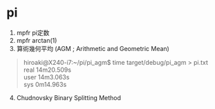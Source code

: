 # pi

1. mpfr pi定数
2. mpfr arctan(1)
3. 算術幾何平均 (AGM ; Arithmetic and Geometric Mean) 

>hiroaki@X240-i7:~/pi/pi_agm$ time target/debug/pi_agm > pi.txt  
>real    14m20.509s  
>user    14m3.063s  
>sys     0m14.963s  

4. Chudnovsky Binary Splitting Method
